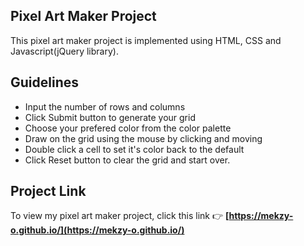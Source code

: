 ## Pixel Art Maker Project
This pixel art maker project is implemented using HTML, CSS and Javascript(jQuery library).

## Guidelines
- Input the number of rows and columns
- Click Submit button to generate your grid
- Choose your prefered color from the color palette
- Draw on the grid using the mouse by clicking and moving
- Double click a cell to set it's color back to the default
- Click Reset button to clear the grid and start over.

## Project Link
To view my pixel art maker project, click this link :point_right: **[https://mekzy-o.github.io/](https://mekzy-o.github.io/)**
